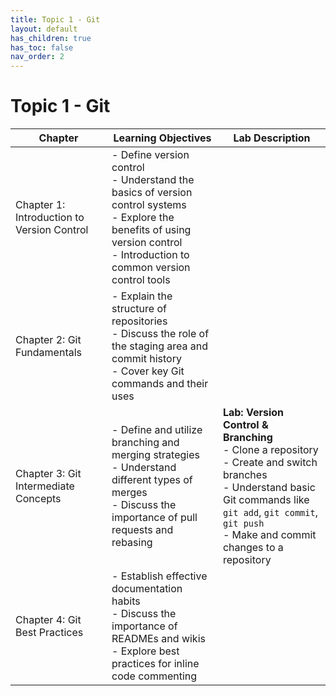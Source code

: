 ```yaml
---
title: Topic 1 - Git
layout: default
has_children: true
has_toc: false
nav_order: 2
---
```


# Topic 1 - Git

| Chapter | Learning Objectives | Lab Description |
|---------|---------------------|-----------------|
| Chapter 1: Introduction to Version Control | - Define version control<br>- Understand the basics of version control systems<br>- Explore the benefits of using version control<br>- Introduction to common version control tools |  |
| Chapter 2: Git Fundamentals | - Explain the structure of repositories<br>- Discuss the role of the staging area and commit history<br>- Cover key Git commands and their uses |  |
| Chapter 3: Git Intermediate Concepts | - Define and utilize branching and merging strategies<br>- Understand different types of merges<br>- Discuss the importance of pull requests and rebasing | **Lab: Version Control & Branching**<br>- Clone a repository<br>- Create and switch branches<br>- Understand basic Git commands like `git add`, `git commit`, `git push`<br>- Make and commit changes to a repository |
| Chapter 4: Git Best Practices | - Establish effective documentation habits<br>- Discuss the importance of READMEs and wikis<br>- Explore best practices for inline code commenting |  |
